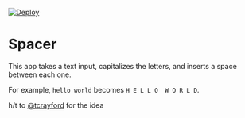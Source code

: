 [![Deploy](https://www.herokucdn.com/deploy/button.svg)](https://heroku.com/deploy)

# Spacer

This app takes a text input, capitalizes the letters, and inserts a space between each one.

For example, `hello world` becomes `H E L L O  W O R L D`.

h/t to [@tcrayford](https://github.com/tcrayford) for the idea
